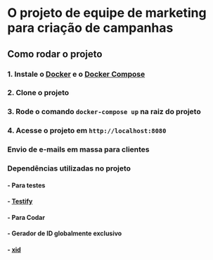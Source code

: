 # O projeto de equipe de marketing para criação de campanhas

## Como rodar o projeto

### 1. Instale o [Docker](https://docs.docker.com/install/) e o [Docker Compose](https://docs.docker.com/compose/install/)

### 2. Clone o projeto

### 3. Rode o comando `docker-compose up` na raiz do projeto

### 4. Acesse o projeto em `http://localhost:8080`

### Envio de e-mails em massa para clientes

### Dependências utilizadas no projeto

#### - Para testes
#### - [Testify](https://github.com/stretchr/testify)

#### - Para Codar
#### - Gerador de ID globalmente exclusivo
#### - [xid](https://github.com/rs/xid)

